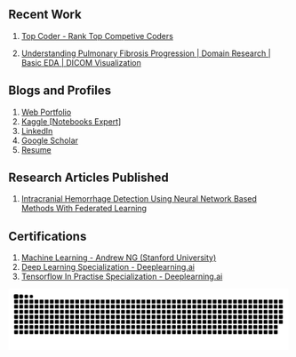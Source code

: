 ## Recent Work

1) [Top Coder - Rank Top Competive Coders](https://topcoder.tkrsh.com/)

2) [Understanding Pulmonary Fibrosis Progression | Domain Research | Basic EDA | DICOM Visualization ](https://www.kaggle.com/tkrsh09/domain-research-basic-eda-dicom-visualization)

## Blogs and Profiles

1) [Web Portfolio](https:www.tkrsh.com)       
2) [Kaggle [Notebooks Expert]](https://www.kaggle.com/tkrsh09)
3) [LinkedIn](https://www.linkedin.com/in/utkarsh-srivastava-tkrsh/)     
4) [Google Scholar](https://scholar.google.com/citations?user=tjpx5GIAAAAJ&hl=en)
5) [Resume](https://drive.google.com/file/d/1Jj7qEsqXUc9x0lD8vr0xQvYNAVkk5CX0/view?usp=sharing)

## Research Articles Published 

 1) [Intracranial Hemorrhage Detection Using Neural Network Based Methods With Federated Learning](https://arxiv.org/abs/2005.08644)
 
## Certifications 

 
 1) [Machine Learning - Andrew NG (Stanford University)](https://coursera.org/share/4587ec1bd1e05a5a5c52152813ef2908)
 2) [Deep Learning Specialization - Deeplearning.ai](https://coursera.org/share/a462a35952ad2bd5ffe805752a4ed812)
 3) [Tensorflow In Practise Specialization - Deeplearning.ai](https://coursera.org/share/07f6a14171e7324b4d289f92ec39ba7a)
  
  
 ![svg](github-user-contribution.svg)
